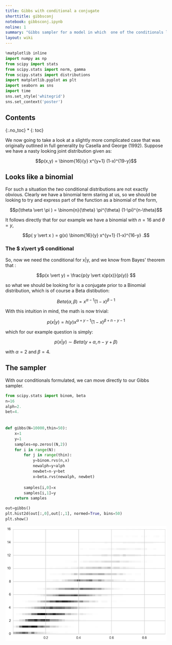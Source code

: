 ```yaml
---
title: Gibbs with conditional a conjugate
shorttitle: gibbsconj
notebook: gibbsconj.ipynb
noline: 1
summary: "Gibbs sampler for a model in which  one of the conditionals look like a distribution which is part of a conjugate pair. In this case we can use Bayes theorem to get the other conditional by multiplying the known conditional by a marginal which is the other part of the conjugate pair. Our example involves a $Binom$ conditional. Multiplying by a $Beta$ marginal leaves us with the other conditional as another $Beta$."
layout: wiki
---
```




```python
%matplotlib inline
import numpy as np
from scipy import stats
from scipy.stats import norm, gamma
from scipy.stats import distributions
import matplotlib.pyplot as plt
import seaborn as sns
import time
sns.set_style('whitegrid')
sns.set_context('poster')
```





## Contents
{:.no_toc}
* 
{: toc}

We now going to take a look at a slightly more complicated case that was originally outlined in full generality by Casella and George (1992). Suppose we have a nasty looking joint distribution given as: 

$$p(x,y) = \binom{16}{y} x^{y+1} (1-x)^{19-y}$$

## Looks like a binomial

For such a situation the *two* conditional distributions are not exactly obvious. Clearly we have a binomial term staring at us, so we should be looking to try and express part of the function as a binomial of the form, 

$$p(\theta \vert \pi ) = \binom{n}{\theta} \pi^{\theta} (1-\pi)^{n-\theta}$$

It follows directly that for our example we have a binomial with $n=16$ and $\theta =y$, 

$$p( y \vert x ) = g(x) \binom{16}{y} x^{y+1} (1-x)^{16-y} .$$

### The  $ x\vert y$ conditional

So, now we need the conditional for x|y, and we know from Bayes' theorem that :

$$p(x \vert y) = \frac{p(y \vert x)p(x)}{p(y)} $$

so what we should be looking for is a conjugate prior to a Binomial distribution, which is of course a Beta distibution:

$$Beta(\alpha,\beta) = x^{\alpha-1}(1-x)^{\beta-1}$$

With this intuition in mind, the math is now trivial:

$$p(x \vert y) = h(y) x^{\alpha + y - 1}(1-x)^{\beta + n - y -1}$$

which for our example question is simply:

$$p(x \vert y) \sim Beta(y+\alpha,n-y+\beta)$$

with $\alpha=2$ and $\beta=4$.

## The sampler

With our conditionals formulated, we can move directly to our Gibbs sampler.



```python
from scipy.stats import binom, beta
n=16
alph=2.
bet=4.


def gibbs(N=10000,thin=50):
    x=1
    y=1
    samples=np.zeros((N,2))
    for i in range(N):
        for j in range(thin):
            y=binom.rvs(n,x)
            newalph=y+alph
            newbet=n-y+bet
            x=beta.rvs(newalph, newbet)
          
        samples[i,0]=x
        samples[i,1]=y
    return samples
```




```python
out=gibbs()
plt.hist2d(out[:,0],out[:,1], normed=True, bins=50)
plt.show()
```



![png](gibbsconj_files/gibbsconj_12_0.png)

